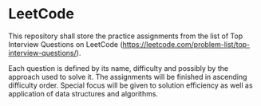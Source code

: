 # LeetCode

This repository shall store the practice assignments from the list of Top Interview Questions on LeetCode (https://leetcode.com/problem-list/top-interview-questions/).

Each question is defined by its name, difficulty and possibly by the approach used to solve it. The assignments will be finished in ascending difficulty order.
Special focus will be given to solution efficiency as well as application of data structures and algorithms.

